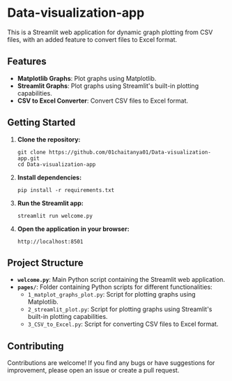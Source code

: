 # Data-visualization-app

This is a Streamlit web application for dynamic graph plotting from CSV files, with an added feature to convert files to Excel format.

## Features

- **Matplotlib Graphs**: Plot graphs using Matplotlib.
- **Streamlit Graphs**: Plot graphs using Streamlit's built-in plotting capabilities.
- **CSV to Excel Converter**: Convert CSV files to Excel format.

## Getting Started

1. **Clone the repository:**
   ```
   git clone https://github.com/01chaitanya01/Data-visualization-app.git
   cd Data-visualization-app
   ```

2. **Install dependencies:**
   ```
   pip install -r requirements.txt
   ```

3. **Run the Streamlit app:**
   ```
   streamlit run welcome.py
   ```

4. **Open the application in your browser:**
   ```
   http://localhost:8501
   ```

## Project Structure

- **`welcome.py`**: Main Python script containing the Streamlit web application.
- **`pages/`**: Folder containing Python scripts for different functionalities:
  - `1_matplot_graphs_plot.py`: Script for plotting graphs using Matplotlib.
  - `2_streamlit_plot.py`: Script for plotting graphs using Streamlit's built-in plotting capabilities.
  - `3_CSV_to_Excel.py`: Script for converting CSV files to Excel format.

## Contributing

Contributions are welcome! If you find any bugs or have suggestions for improvement, please open an issue or create a pull request.
